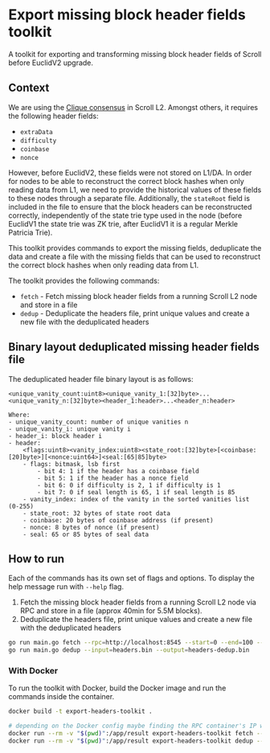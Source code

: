 # Export missing block header fields toolkit

A toolkit for exporting and transforming missing block header fields of Scroll before EuclidV2 upgrade.

## Context
We are using the [Clique consensus](https://eips.ethereum.org/EIPS/eip-225) in Scroll L2. Amongst others, it requires the following header fields:
- `extraData`
- `difficulty`
- `coinbase`
- `nonce`

However, before EuclidV2, these fields were not stored on L1/DA.
In order for nodes to be able to reconstruct the correct block hashes when only reading data from L1, 
we need to provide the historical values of these fields to these nodes through a separate file. 
Additionally, the `stateRoot` field is included in the file to ensure that the block headers can be reconstructed correctly,
independently of the state trie type used in the node (before EuclidV1 the state trie was ZK trie, after EuclidV1 it is a regular Merkle Patricia Trie).

This toolkit provides commands to export the missing fields, deduplicate the data and create a file 
with the missing fields that can be used to reconstruct the correct block hashes when only reading data from L1.

The toolkit provides the following commands:
- `fetch` - Fetch missing block header fields from a running Scroll L2 node and store in a file
- `dedup` - Deduplicate the headers file, print unique values and create a new file with the deduplicated headers 

## Binary layout deduplicated missing header fields file
The deduplicated header file binary layout is as follows:

```plaintext
<unique_vanity_count:uint8><unique_vanity_1:[32]byte>...<unique_vanity_n:[32]byte><header_1:header>...<header_n:header>

Where:
- unique_vanity_count: number of unique vanities n
- unique_vanity_i: unique vanity i
- header_i: block header i
- header: 
    <flags:uint8><vanity_index:uint8><state_root:[32]byte>[<coinbase:[20]byte>][<nonce:uint64>]<seal:[65|85]byte>
    - flags: bitmask, lsb first
        - bit 4: 1 if the header has a coinbase field
        - bit 5: 1 if the header has a nonce field
        - bit 6: 0 if difficulty is 2, 1 if difficulty is 1
        - bit 7: 0 if seal length is 65, 1 if seal length is 85
    - vanity_index: index of the vanity in the sorted vanities list (0-255)
    - state_root: 32 bytes of state root data
    - coinbase: 20 bytes of coinbase address (if present)
    - nonce: 8 bytes of nonce (if present)
    - seal: 65 or 85 bytes of seal data
```

## How to run
Each of the commands has its own set of flags and options. To display the help message run with `--help` flag.

1. Fetch the missing block header fields from a running Scroll L2 node via RPC and store in a file (approx 40min for 5.5M blocks).
2. Deduplicate the headers file, print unique values and create a new file with the deduplicated headers

```bash
go run main.go fetch --rpc=http://localhost:8545 --start=0 --end=100 --batch=10 --parallelism=10 --output=headers.bin --humanOutput=true
go run main.go dedup --input=headers.bin --output=headers-dedup.bin
```


### With Docker
To run the toolkit with Docker, build the Docker image and run the commands inside the container.

```bash  
docker build -t export-headers-toolkit .

# depending on the Docker config maybe finding the RPC container's IP with docker inspect is necessary. Potentially host IP works: http://172.17.0.1:8545
docker run --rm -v "$(pwd)":/app/result export-headers-toolkit fetch --rpc=<address> --start=0 --end=5422047 --batch=10000 --parallelism=10 --output=/app/result/headers.bin --humanOutput=/app/result/headers.csv
docker run --rm -v "$(pwd)":/app/result export-headers-toolkit dedup --input=/app/result/headers.bin --output=/app/result/headers-dedup.bin 
```



